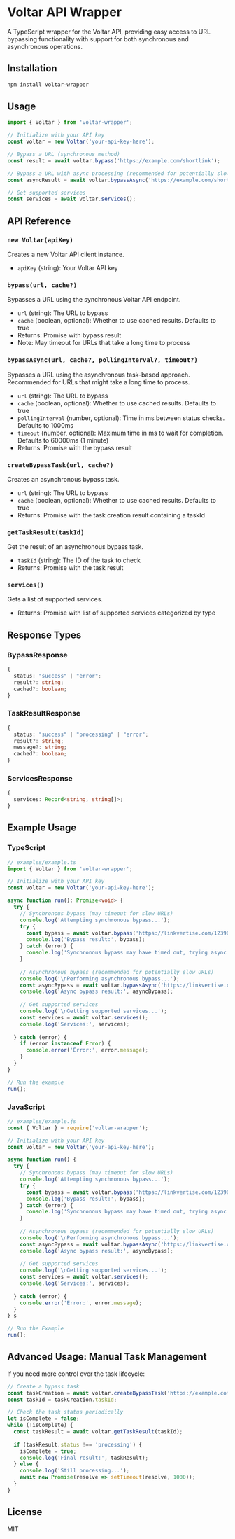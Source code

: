 # Voltar API Wrapper

A TypeScript wrapper for the Voltar API, providing easy access to URL bypassing functionality with support for both synchronous and asynchronous operations.

## Installation

```bash
npm install voltar-wrapper
```

## Usage

```typescript
import { Voltar } from 'voltar-wrapper';

// Initialize with your API key
const voltar = new Voltar('your-api-key-here');

// Bypass a URL (synchronous method)
const result = await voltar.bypass('https://example.com/shortlink');

// Bypass a URL with async processing (recommended for potentially slow URLs)
const asyncResult = await voltar.bypassAsync('https://example.com/shortlink');

// Get supported services
const services = await voltar.services();
```

## API Reference

### `new Voltar(apiKey)`

Creates a new Voltar API client instance.

- `apiKey` (string): Your Voltar API key

### `bypass(url, cache?)`

Bypasses a URL using the synchronous Voltar API endpoint.

- `url` (string): The URL to bypass
- `cache` (boolean, optional): Whether to use cached results. Defaults to true
- Returns: Promise with bypass result
- Note: May timeout for URLs that take a long time to process

### `bypassAsync(url, cache?, pollingInterval?, timeout?)`

Bypasses a URL using the asynchronous task-based approach. Recommended for URLs that might take a long time to process.

- `url` (string): The URL to bypass
- `cache` (boolean, optional): Whether to use cached results. Defaults to true
- `pollingInterval` (number, optional): Time in ms between status checks. Defaults to 1000ms
- `timeout` (number, optional): Maximum time in ms to wait for completion. Defaults to 60000ms (1 minute)
- Returns: Promise with the bypass result

### `createBypassTask(url, cache?)`

Creates an asynchronous bypass task.

- `url` (string): The URL to bypass
- `cache` (boolean, optional): Whether to use cached results. Defaults to true
- Returns: Promise with the task creation result containing a taskId

### `getTaskResult(taskId)`

Get the result of an asynchronous bypass task.

- `taskId` (string): The ID of the task to check
- Returns: Promise with the task result

### `services()`

Gets a list of supported services.

- Returns: Promise with list of supported services categorized by type

## Response Types

### BypassResponse

```typescript
{
  status: "success" | "error";
  result?: string;
  cached?: boolean;
}
```

### TaskResultResponse

```typescript
{
  status: "success" | "processing" | "error";
  result?: string;
  message?: string;
  cached?: boolean;
}
```

### ServicesResponse

```typescript
{
  services: Record<string, string[]>;
}
```

## Example Usage

### TypeScript

```typescript
// examples/example.ts
import { Voltar } from 'voltar-wrapper';

// Initialize with your API key
const voltar = new Voltar('your-api-key-here');

async function run(): Promise<void> {
  try {
    // Synchronous bypass (may timeout for slow URLs)
    console.log('Attempting synchronous bypass...');
    try {
      const bypass = await voltar.bypass('https://linkvertise.com/1239053/delta-executor1');
      console.log('Bypass result:', bypass);
    } catch (error) {
      console.log('Synchronous bypass may have timed out, trying async method...');
    }
    
    // Asynchronous bypass (recommended for potentially slow URLs)
    console.log('\nPerforming asynchronous bypass...');
    const asyncBypass = await voltar.bypassAsync('https://linkvertise.com/1239053/delta-executor1');
    console.log('Async bypass result:', asyncBypass);
    
    // Get supported services
    console.log('\nGetting supported services...');
    const services = await voltar.services();
    console.log('Services:', services);
    
  } catch (error) {
    if (error instanceof Error) {
      console.error('Error:', error.message);
    }
  }
}

// Run the example
run();
```

### JavaScript

```javascript
// examples/example.js
const { Voltar } = require('voltar-wrapper');

// Initialize with your API key
const voltar = new Voltar('your-api-key-here');

async function run() {
  try {
    // Synchronous bypass (may timeout for slow URLs)
    console.log('Attempting synchronous bypass...');
    try {
      const bypass = await voltar.bypass('https://linkvertise.com/1239053/delta-executor1');
      console.log('Bypass result:', bypass);
    } catch (error) {
      console.log('Synchronous bypass may have timed out, trying async method...');
    }
    
    // Asynchronous bypass (recommended for potentially slow URLs)
    console.log('\nPerforming asynchronous bypass...');
    const asyncBypass = await voltar.bypassAsync('https://linkvertise.com/1239053/delta-executor1');
    console.log('Async bypass result:', asyncBypass);
    
    // Get supported services
    console.log('\nGetting supported services...');
    const services = await voltar.services();
    console.log('Services:', services);
    
  } catch (error) {
    console.error('Error:', error.message);
  }
} s

// Run the Example
run();
```

## Advanced Usage: Manual Task Management

If you need more control over the task lifecycle:

```typescript
// Create a bypass task
const taskCreation = await voltar.createBypassTask('https://example.com/shortlink');
const taskId = taskCreation.taskId;

// Check the task status periodically
let isComplete = false;
while (!isComplete) {
  const taskResult = await voltar.getTaskResult(taskId);
  
  if (taskResult.status !== 'processing') {
    isComplete = true;
    console.log('Final result:', taskResult);
  } else {
    console.log('Still processing...');
    await new Promise(resolve => setTimeout(resolve, 1000));
  }
}
```

## License

MIT
